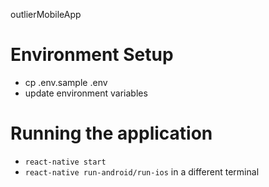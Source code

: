 outlierMobileApp

# Environment Setup
- cp .env.sample .env
- update environment variables

# Running the application
- `react-native start`
- `react-native run-android/run-ios` in a different terminal
